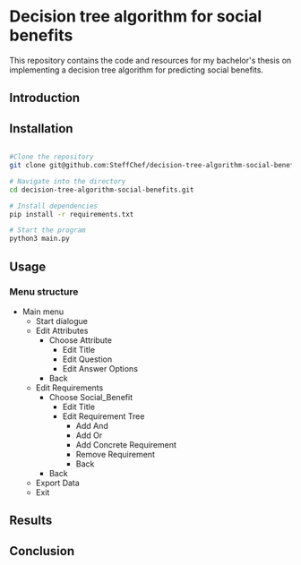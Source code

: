 # Decision tree algorithm for social benefits

This repository contains the code and resources for my bachelor's thesis on implementing a decision tree algorithm for predicting social benefits.

## Introduction

## Installation

```bash

#Clone the repository
git clone git@github.com:SteffChef/decision-tree-algorithm-social-benefits.git

# Navigate into the directory
cd decision-tree-algorithm-social-benefits.git

# Install dependencies
pip install -r requirements.txt

# Start the program
python3 main.py
```

## Usage

### Menu structure

- Main menu
  - Start dialogue
  - Edit Attributes
    - Choose Attribute
      - Edit Title
      - Edit Question
      - Edit Answer Options
    - Back
  - Edit Requirements
    - Choose Social_Benefit
      - Edit Title
      - Edit Requirement Tree
        - Add And
        - Add Or
        - Add Concrete Requirement
        - Remove Requirement
        - Back
    - Back
  - Export Data
  - Exit

## Results

## Conclusion
